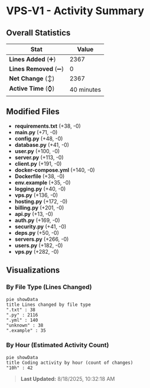 # VPS-V1 - Activity Summary 

## Overall Statistics

| Stat                   | Value                                                             |
| ---------------------- | ----------------------------------------------------------------- |
| **Lines Added** (➕)   | 2367                                          |
| **Lines Removed** (➖) | 0                                        |
| **Net Change** (↕)    | 2367                |
| **Active Time** (⌚)   | 40 minutes |


## Modified Files
- **requirements.txt** (+38, -0)
- **main.py** (+71, -0)
- **config.py** (+48, -0)
- **database.py** (+41, -0)
- **user.py** (+100, -0)
- **server.py** (+113, -0)
- **client.py** (+191, -0)
- **docker-compose.yml** (+140, -0)
- **Dockerfile** (+38, -0)
- **env.example** (+35, -0)
- **logging.py** (+40, -0)
- **vps.py** (+136, -0)
- **hosting.py** (+172, -0)
- **billing.py** (+201, -0)
- **api.py** (+13, -0)
- **auth.py** (+169, -0)
- **security.py** (+41, -0)
- **deps.py** (+50, -0)
- **servers.py** (+266, -0)
- **users.py** (+182, -0)
- **vps.py** (+282, -0)

## Visualizations

### By File Type (Lines Changed)

```mermaid
pie showData
title Lines changed by file type
".txt" : 38
".py" : 2116
".yml" : 140
"unknown" : 38
".example" : 35
```

### By Hour (Estimated Activity Count)

```mermaid
pie showData
title Coding activity by hour (count of changes)
"10h" : 42
```


> **Last Updated:** 8/18/2025, 10:32:18 AM